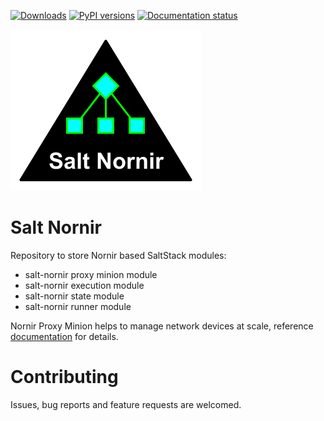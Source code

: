 [![Downloads](https://pepy.tech/badge/salt-nornir)](https://pepy.tech/project/salt-nornir)
[![PyPI versions](https://img.shields.io/pypi/pyversions/salt-nornir.svg)](https://pypi.python.org/pypi/salt-nornir/)
[![Documentation status](https://readthedocs.org/projects/salt-nornir/badge/?version=latest)](http://salt-nornir.readthedocs.io/?badge=latest)

<img src="images/ProxyMinionPic.png">  

# Salt Nornir

Repository to store Nornir based SaltStack modules:

- salt-nornir proxy minion module 
- salt-nornir execution module
- salt-nornir state module
- salt-nornir runner module

Nornir Proxy Minion helps to manage network devices at scale, reference 
[documentation](https://salt-nornir.readthedocs.io/en/latest/index.html) 
for details.

# Contributing

Issues, bug reports and feature requests are welcomed.